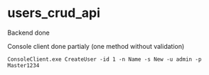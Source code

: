 # users_crud_api


Backend done


Console client done partialy (one method without validation)

<pre><code>ConsoleClient.exe CreateUser -id 1 -n Name -s New -u admin -p Master1234 </code></pre>
